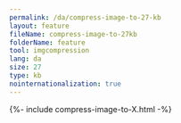 ```yaml
---
permalink: /da/compress-image-to-27-kb
layout: feature
fileName: compress-image-to-27kb
folderName: feature
tool: imgcompression
lang: da
size: 27
type: kb
nointernationalization: true
---
```

{%- include compress-image-to-X.html -%}
      